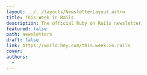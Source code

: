 ```yaml
---
layout: ../../layouts/NewsletterLayout.astro
title: This Week in Rails
description: The official Ruby on Rails newsletter
featured: false
path: newsletters
draft: false
link: https://world.hey.com/this.week.in.rails
cover: 
authors:
  - 
---
```

